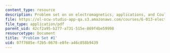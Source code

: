 ```yaml
---
content_type: resource
description: Problem set on on electromagnetics, applications, and Coulomb force law.
file: https://ol-ocw-studio-app-qa.s3.amazonaws.com/courses/6-013-electromagnetics-and-applications-fall-2005/07f7885ef2b50670e8fea46c058b9439_ps1.pdf
file_type: application/pdf
parent_uid: 42cf2a95-b277-a731-515e-869f4be59998
resourcetype: Document
title: 'Problem Set #1'
uid: 07f7885e-f2b5-0670-e8fe-a46c058b9439
---
```

